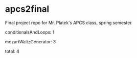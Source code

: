 # apcs2final
Final project repo for Mr. Platek's APCS class, spring semester.

conditionalsAndLoops: 1

mozartWaltzGenerator: 3

total: 4
